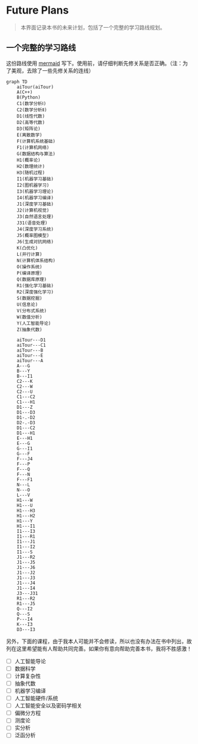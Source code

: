 # Future Plans

> 本界面记录本书的未来计划，包括了一个完整的学习路线规划。

## 一个完整的学习路线

这份路线使用 [mermaid](https://mermaid.js.org/) 写下。使用前，请仔细判断先修关系是否正确。（注：为了美观，去除了一些先修关系的连线）

```mermaid
graph TD
    aiTour(aiTour)
    A(C++)
    B(Python)
    C1(数学分析Ⅰ)
    C2(数学分析Ⅱ)
    D1(线性代数)
    D2(高等代数)
    D3(矩阵论)
    E(离散数学)
    F(计算机系统基础)
    F1(计算机网络)
    G(数据结构与算法)
    H1(概率论)
    H2(数理统计)
    H3(随机过程)
    I1(机器学习基础)
    I2(图机器学习)
    I3(机器学习理论)
    I4(机器学习编译)
    J1(深度学习基础)
    J2(计算机视觉)
    J3(自然语言处理)
    J31(语音处理)
    J4(深度学习系统)
    J5(概率图模型)
    J6(生成对抗网络)
    K(凸优化)
    L(并行计算)
    N(计算机体系结构)
    O(操作系统)
    P(编译原理)
    Q(数据库原理)
    R1(强化学习基础)
    R2(深度强化学习)
    S(数据挖掘)
    U(信息论)
    V(分布式系统)
    W(数值分析)
    Y(人工智能导论)
    Z(抽象代数)

    aiTour---D1
    aiTour---C1
    aiTour---B
    aiTour---E
    aiTour---A
    A---G
    B---Y
    B---I1
    C2---K
    C2---W
    C2---U
    C1---C2
    C1---H1
    D1---Z
    D1---D3
    D1-.-D2
    D2-.-D3
    D1---C2
    D1---H1
    E---H1
    E---G
    G---I1
    G---F
    F---J4
    F---P
    F---Q
    F---N
    F---F1
    N---L
    N---O
    L---V
    H1---W
    H1---U
    H1---H3
    H1---H2
    H1---Y
    H1---I1
    I1---I3
    I1---R1
    I1---J1
    I1---I2
    I1---S
    J1---R2
    J1---J5
    J1---J6
    J1---J2
    J1---J3
    J1---J4
    J1---I4
    J3---J31
    R1---R2
    R1---J5
    Q---I2
    Q---S
    P---I4
    K---I3
    D3---I3
```

另外，下面的课程，由于我本人可能并不会修读，所以也没有办法在书中列出，故列在这里希望能有人帮助共同完善。如果你有意向帮助完善本书，我将不胜感激！

- [ ] 人工智能导论
- [ ] 数据科学
- [ ] 计算复杂性
- [ ] 抽象代数
- [ ] 机器学习编译
- [ ] 人工智能硬件/系统
- [ ] 人工智能安全以及密码学相关
- [ ] 偏微分方程
- [ ] 测度论
- [ ] 实分析
- [ ] 泛函分析
